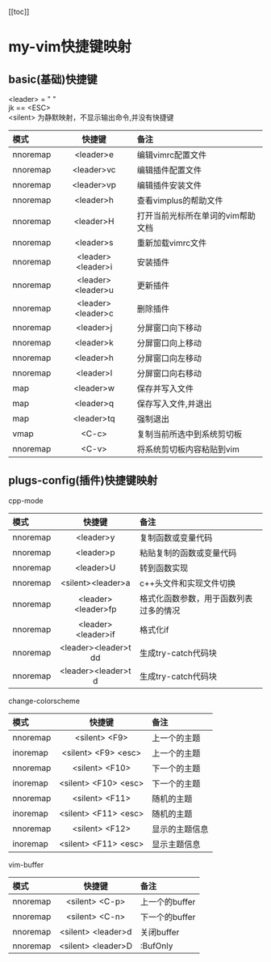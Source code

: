 [[toc]]

# my-vim快捷键映射

## basic(基础)快捷键

\<leader> = " "  
jk == \<ESC>  
\<silent> 为静默映射，不显示输出命令,并没有快捷键

| 模式    | 快捷键    | 备注    |
|:-------------- | :-------------: | :-------------- |
| nnoremap   | \<leader>e | 编辑vimrc配置文件|
| nnoremap   | \<leader>vc| 编辑插件配置文件|
| nnoremap   | \<leader>vp| 编辑插件安装文件|
| nnoremap   | \<leader>h| 查看vimplus的帮助文件|
| nnoremap   | \<leader>H| 打开当前光标所在单词的vim帮助文档|
| nnoremap   | \<leader>s| 重新加载vimrc文件|
| nnoremap   | \<leader>\<leader>i| 安装插件|
| nnoremap   | \<leader>\<leader>u| 更新插件|
| nnoremap   | \<leader>\<leader>c| 删除插件|
| nnoremap   | \<leader>j| 分屏窗口向下移动|
| nnoremap   | \<leader>k| 分屏窗口向上移动|
| nnoremap   | \<leader>h| 分屏窗口向左移动|
| nnoremap   | \<leader>l| 分屏窗口向右移动|
| map   | \<leader>w| 保存并写入文件|
| map   | \<leader>q| 保存写入文件,并退出|
| map   | \<leader>tq| 强制退出|
| vmap    | \<C-c> | 复制当前所选中到系统剪切板|
| nnoremap   | \<C-v>| 将系统剪切板内容粘贴到vim|

## plugs-config(插件)快捷键映射

cpp-mode

| 模式    | 快捷键    | 备注    |
|:-------------- | :-------------: | :-------------- |
| nnoremap   | \<leader>y| 复制函数或变量代码|
| nnoremap   | \<leader>p| 粘贴复制的函数或变量代码|
| nnoremap   | \<leader>U| 转到函数实现|
| nnoremap   | \<silent>\<leader>a| c++头文件和实现文件切换|
| nnoremap   | \<leader>\<leader>fp| 格式化函数参数，用于函数列表过多的情况|
| nnoremap   | \<leader>\<leader>if| 格式化if|
| nnoremap   | \<leader>\<leader>t dd| 生成try-catch代码块|
| nnoremap   | \<leader>\<leader>t d| 生成try-catch代码块|

change-colorscheme

| 模式    | 快捷键    | 备注    |
|:-------------- | :-------------: | :-------------- |
| nnoremap   | \<silent> \<F9>| 上一个的主题|
| inoremap   | \<silent> \<F9> \<esc>| 上一个的主题|
| nnoremap   | \<silent> \<F10>| 下一个的主题|
| inoremap   | \<silent> \<F10> \<esc>| 下一个的主题|
| nnoremap   | \<silent> \<F11>| 随机的主题|
| inoremap   | \<silent> \<F11> \<esc>| 随机的主题|
| nnoremap   | \<silent> \<F12>| 显示的主题信息|
| inoremap   | \<silent> \<F11> \<esc>| 显示主题信息|

vim-buffer

| 模式    | 快捷键    | 备注    |
|:-------------- | :-------------: | :-------------- |
| nnoremap   | \<silent> \<C-p>| 上一个的buffer|
| nnoremap   | \<silent> \<C-n>| 下一个的buffer|
| nnoremap   | \<silent> \<leader>d| 关闭buffer|
| nnoremap   | \<silent> \<leader>D| :BufOnly|
